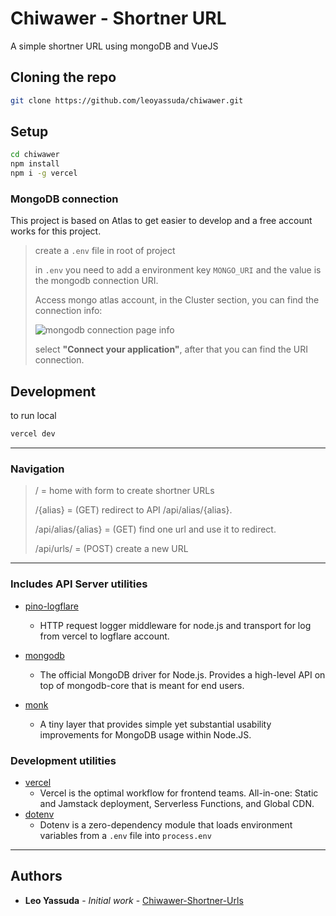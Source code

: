 # Chiwawer - Shortner URL

A simple shortner URL using mongoDB and VueJS

## Cloning the repo

```bash
git clone https://github.com/leoyassuda/chiwawer.git
```

## Setup

```bash
cd chiwawer
npm install
npm i -g vercel
```

### MongoDB connection

This project is based on Atlas to get easier to develop and a free account works for this project.

> create a `.env` file in root of project
>
> in `.env` you need to add a environment key `MONGO_URI` and the value is the mongodb connection URI.
>
> Access mongo atlas account, in the Cluster section, you can find the connection info:
>
> ![mongodb connection page info](https://dev-to-uploads.s3.amazonaws.com/i/spq87e95v0abgndh4nj1.png "Info mongodb connection")
>
> select **"Connect your application"**, after that you can find the URI connection.

## Development

to run local

```bash
vercel dev
```

---

### Navigation

> / = home with form to create shortner URLs
>
> /{alias} = (GET) redirect to API /api/alias/{alias}.
>
> /api/alias/{alias} = (GET) find one url and use it to redirect.
>
> /api/urls/ = (POST) create a new URL

---

### Includes API Server utilities

- [pino-logflare](https://www.npmjs.com/package/pino-logflare)

  - HTTP request logger middleware for node.js and transport for log from vercel to logflare account.

- [mongodb](https://www.npmjs.com/package/mongodb)
  - The official MongoDB driver for Node.js. Provides a high-level API on top of mongodb-core that is meant for end users.
- [monk](https://www.npmjs.com/package/monk)
  - A tiny layer that provides simple yet substantial usability improvements for MongoDB usage within Node.JS.

### Development utilities

- [vercel](https://www.npmjs.com/package/vercel)
  - Vercel is the optimal workflow for frontend teams. All-in-one: Static and Jamstack deployment, Serverless Functions, and Global CDN.
- [dotenv](https://www.npmjs.com/package/dotenv)
  - Dotenv is a zero-dependency module that loads environment variables from a `.env` file into `process.env`

---

## Authors

- **Leo Yassuda** - _Initial work_ - [Chiwawer-Shortner-Urls](https://github.com/leoyassuda/chiwawer)
